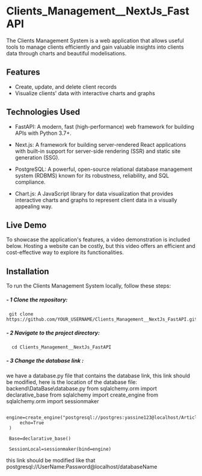 # Clients_Management__NextJs_FastAPI

The Clients Management System is a web application that allows useful tools to manage clients efficiently and gain valuable insights into clients data through charts and beautiful modelisations.



## Features
- Create, update, and delete client records
- Visualize clients' data with interactive charts and graphs

## Technologies Used

- FastAPI: A modern, fast (high-performance) web framework for building APIs with Python 3.7+.

- Next.js: A framework for building server-rendered React applications with built-in support for server-side rendering (SSR) and static site generation (SSG).

- PostgreSQL: A powerful, open-source relational database management system (RDBMS) known for its robustness, reliability, and SQL compliance.

- Chart.js: A JavaScript library for data visualization that provides interactive charts and graphs to represent client data in a visually appealing way.



## Live Demo
To showcase the application's features, a video demonstration is included below. Hosting a website can be costly, but this video offers an efficient and cost-effective way to explore its functionalities.

## Installation

To run the Clients Management System locally, follow these steps:

##### - 1 Clone the repository:
     git clone https://github.com/YOUR_USERNAME/Clients_Management__NextJs_FastAPI.git`



##### - 2 Navigate to the project directory:
      cd Clients_Management__NextJs_FastAPI



##### - 3 Change the database link :
we have a database.py file that contains the database link, this link should be modified, here is the location of the database file: backend\DataBase\database.py
     from sqlalchemy.orm import declarative_base
     from sqlalchemy import create_engine
     from sqlalchemy.orm import sessionmaker
     
     engine=create_engine("postgresql://postgres:yassine123@localhost/Article_DB",
         echo=True
     )
     
     Base=declarative_base()
     
     SessionLocal=sessionmaker(bind=engine)

this link should be modified like that 
     postgresql://UserName:Password@localhost/databaseName
     






